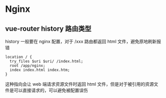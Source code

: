 # Nginx

## vue-router history 路由类型

history 一般要在 nginx 配置，对于 /xxx 路由都返回 html 文件，避免原地刷新报错

``` config
location / {
  try_files $uri $uri/ /index.html;
  root /app/nginx;
  index index.html index.htm;
}
```

这种指向会让 web 端请求资源文件时返回 html 文件，但是对于被引用的资源文件是可以直接请求的，可以避免被配置误伤
